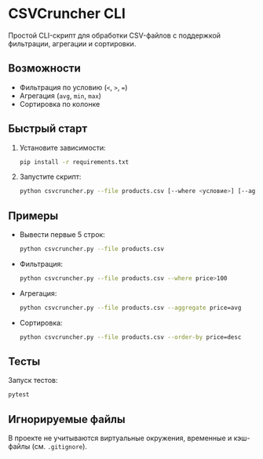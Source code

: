 # CSVCruncher CLI

Простой CLI-скрипт для обработки CSV-файлов с поддержкой фильтрации, агрегации и сортировки.

## Возможности
- Фильтрация по условию (`<`, `>`, `=`)
- Агрегация (`avg`, `min`, `max`)
- Сортировка по колонке

## Быстрый старт
1. Установите зависимости:
   ```bash
   pip install -r requirements.txt
   ```
2. Запустите скрипт:
   ```bash
   python csvcruncher.py --file products.csv [--where <условие>] [--aggregate <колонка=операция>] [--order-by <колонка=asc|desc>] [--head N]
   ```

## Примеры
- Вывести первые 5 строк:
  ```bash
  python csvcruncher.py --file products.csv
  ```
- Фильтрация:
  ```bash
  python csvcruncher.py --file products.csv --where price>100
  ```
- Агрегация:
  ```bash
  python csvcruncher.py --file products.csv --aggregate price=avg
  ```
- Сортировка:
  ```bash
  python csvcruncher.py --file products.csv --order-by price=desc
  ```

## Тесты
Запуск тестов:
```bash
pytest
```

## Игнорируемые файлы
В проекте не учитываются виртуальные окружения, временные и кэш-файлы (см. `.gitignore`).
